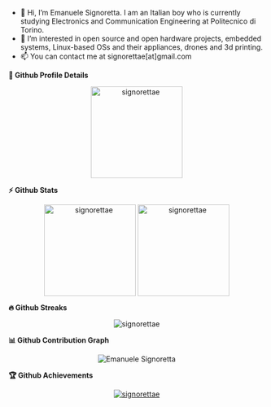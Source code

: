 - 👋 Hi, I’m Emanuele Signoretta. I am an Italian boy who is currently studying Electronics and Communication Engineering at Politecnico di Torino.
- 👀 I’m interested in open source and open hardware projects, embedded systems, Linux-based OSs and their appliances, drones and 3d printing.
- 📫 You can contact me at signorettae[at]gmail.com

<summary><b>🔎 Github Profile Details</b></summary>
<p align="center"><img height="180em" src="https://github-profile-summary-cards.vercel.app/api/cards/profile-details?username=signorettae&theme=github_dark" alt="signorettae" align = "center"/></p>
  <summary><b>⚡ Github Stats</b></summary>
<p align="center"><img height="180em" src="https://github-readme-stats.vercel.app/api?username=signorettae&hide_border=true&count_private=true&show_icons=true&theme=radical" alt="signorettae" align = "center"/>
<img height="180em" src="https://github-readme-stats.vercel.app/api/top-langs?username=signorettae&show_icons=true&locale=en&layout=compact&hide_border=true&theme=radical" alt="signorettae" align = "center"/></p>
 <summary><b>🔥 Github Streaks</b></summary>
<p align="center"><img src="https://github-readme-streak-stats.herokuapp.com/?user=signorettae&theme=black-ice&hide_border=true&stroke=0000&background=0D1117&ring=e05397&fire=e05397&currStreakLabel=e05397" alt="signorettae" /></p>
<summary><b>📊 Github Contribution Graph</b></summary>
<p align="center"<a href="#"><img alt="Emanuele Signoretta" src="https://github-readme-activity-graph.cyclic.app/graph?username=signorettae&bg_color=0d1117&color=ffffff&line=e05397&point=e05397&area=true&hide_border=true" /></a></p>
<!-- </details>
<details>    -->
 <summary><b>🏆 Github Achievements</b></summary>
<p align="center"> <a href="https://github.com/signorettae"><img src="https://github-profile-trophy.vercel.app/?username=signorettae&margin-w=5&theme=radical" alt="signorettae" /></
a> </p>

